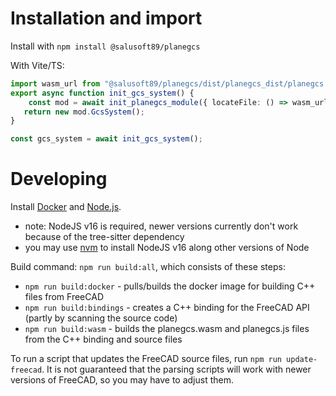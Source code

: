 # Installation and import

Install with `npm install @salusoft89/planegcs`

With Vite/TS:
```ts
import wasm_url from "@salusoft89/planegcs/dist/planegcs_dist/planegcs.wasm?url";
export async function init_gcs_system() {
	const mod = await init_planegcs_module({ locateFile: () => wasm_url });
   return new mod.GcsSystem();
}

const gcs_system = await init_gcs_system();
```


# Developing

Install [Docker](https://docs.docker.com/get-docker/) and [Node.js](https://nodejs.org/en).
- note: NodeJS v16 is required, newer versions currently don't work because of the tree-sitter dependency
- you may use [nvm](https://github.com/nvm-sh/nvm) to install NodeJS v16 along other versions of Node

Build command: `npm run build:all`, which consists of these steps:
   - `npm run build:docker` - pulls/builds the docker image for building C++ files from FreeCAD
   - `npm run build:bindings` - creates a C++ binding for the FreeCAD API (partly by scanning the source code)
   - `npm run build:wasm` - builds the planegcs.wasm and planegcs.js files from the C++ binding and source files


To run a script that updates the FreeCAD source files, run `npm run update-freecad`. It is not guaranteed that the parsing scripts will work with newer versions of FreeCAD, so you may have to adjust them.